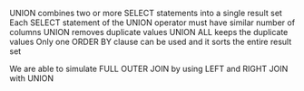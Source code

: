 UNION combines two or more SELECT statements into a single result set
Each SELECT statement of the UNION operator must have similar number of columns
UNION removes duplicate values
UNION ALL keeps the duplicate values
Only one ORDER BY clause can be used  and it sorts the entire result set


We are able to simulate FULL OUTER JOIN by using LEFT and RIGHT JOIN with UNION